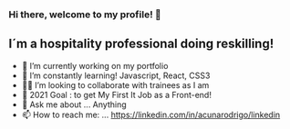 ### Hi there, welcome to my profile! 👋

## I´m a hospitality professional doing reskilling!


- :construction_worker: I’m currently working on my portfolio
- :brain: I’m constantly learning! Javascript, React, CSS3
- :fist_right::fist_left: I’m looking to collaborate with trainees as I am
- :date: 2021 Goal : to get My First It Job as a Front-end!
- 💬 Ask me about ... Anything
- 📫 How to reach me: ... https://linkedin.com/in/acunarodrigo/linkedin

